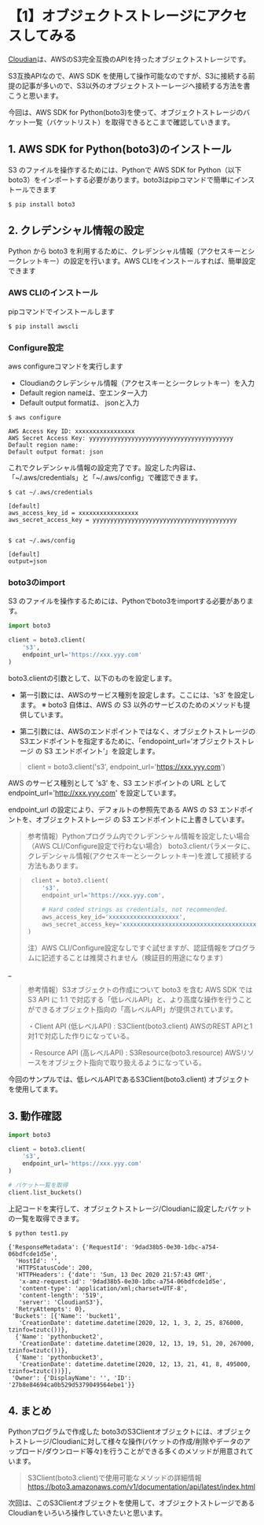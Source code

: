 # 【1】オブジェクトストレージにアクセスしてみる

[Cloudian](https://cloudian.com/jp/)は、AWSのS3完全互換のAPIを持ったオブジェクトストレージです。

S3互換APIなので、AWS SDK を使用して操作可能なのですが、S3に接続する前提の記事が多いので、S3以外のオブジェクトストーレージへ接続する方法を書こうと思います。

今回は、AWS SDK for Python(boto3)を使って、オブジェクトストレージのバケット一覧（バケットリスト）を取得できるとこまで確認していきます。


## 1. AWS SDK for Python(boto3)のインストール
S3 のファイルを操作するためには、Pythonで AWS SDK for Python（以下boto3）をインポートする必要があります。boto3はpipコマンドで簡単にインストールできます

```
$ pip install boto3
```

## 2. クレデンシャル情報の設定
Python から boto3 を利用するために、クレデンシャル情報（アクセスキーとシークレットキー）の設定を行います。AWS CLIをインストールすれば、簡単設定できます

### AWS CLIのインストール
pipコマンドでインストールします

```
$ pip install awscli
```

### Configure設定
aws configureコマンドを実行します
- Cloudianのクレデンシャル情報（アクセスキーとシークレットキー）を入力
- Default region nameは、空エンター入力
- Default output formatは、 jsonと入力

```shell
$ aws configure

AWS Access Key ID: xxxxxxxxxxxxxxxxx
AWS Secret Access Key: yyyyyyyyyyyyyyyyyyyyyyyyyyyyyyyyyyyyyyyyy
Default region name:
Default output format: json
```

これでクレデンシャル情報の設定完了です。設定した内容は、「~/.aws/credentials」と「~/.aws/config」で確認できます。

```shell
$ cat ~/.aws/credentials

[default]  
aws_access_key_id = xxxxxxxxxxxxxxxxx
aws_secret_access_key = yyyyyyyyyyyyyyyyyyyyyyyyyyyyyyyyyyyyyyyyy


$ cat ~/.aws/config

[default]
output=json
```



### boto3のimport
S3 のファイルを操作するためには、Pythonでboto3をimportする必要があります。

```python
import boto3

client = boto3.client(
    's3',
    endpoint_url='https://xxx.yyy.com'
)
```

boto3.clientの引数として、以下のものを設定します。

- 第一引数には、AWSのサービス種別を設定します。ここには、's3’ を設定します。
※ boto3 自体は、AWS の S3 以外のサービスのためのメソッドも提供しています。

- 第二引数には、AWSのエンドポイントではなく、オブジェクトストレージのS3エンドポイントを指定するために、「endopoint_url=’オブジェクトストレージ の S3 エンドポイント’」を設定します。

> client = boto3.client('s3', endpoint_url='https://xxx.yyy.com')


AWS のサービス種別として ’s3’ を、S3 エンドポイントの URL としてendpoint_url='http://xxx.yyy.com' を設定しています。　　

endpoint_url の設定により、デフォルトの参照先である AWS の S3 エンドポイントを、オブジェクトストレージ の S3 エンドポイントに上書きしています。


> 参考情報）Pythonプログラム内でクレデンシャル情報を設定したい場合（AWS CLI/Configure設定で行わない場合）
> boto3.clientパラメータに、クレデンシャル情報(アクセスキーとシークレットキー)を渡して接続する方法もあります。

> ```python
>  client = boto3.client(
>     's3',
>     endpoint_url='https://xxx.yyy.com',
>     
>     # Hard coded strings as credentials, not recommended.
>     aws_access_key_id='xxxxxxxxxxxxxxxxxxxx',
>     aws_secret_access_key='xxxxxxxxxxxxxxxxxxxxxxxxxxxxxxxxxxxxxxxx'
> )
> ```
> 注）AWS CLI/Configure設定なしですぐ試せますが、認証情報をプログラムに記述することは推奨されません（検証目的用途になります）      

_


> 参考情報）S3オブジェクトの作成について
> boto3 を含む AWS SDK では S3 API に 1:1 で対応する「低レベルAPI」と、より高度な操作を行うことができるオブジェクト指向の「高レベルAPI」が提供されています。
>
>
> ・Client API (低レベルAPI) : S3Client(boto3.client)
> AWSのREST APIと1対1で対応した作りになっている。
>
> ・Resource API (高レベルAPI) : S3Resource(boto3.resource)
> AWSリソースをオブジェクト指向で取り扱えるようになっている。

今回のサンプルでは、低レベルAPIであるS3Client(boto3.client) オブジェクトを使用してます。


## 3. 動作確認
```python:test.py
import boto3

client = boto3.client(
    's3',
    endpoint_url='https://xxx.yyy.com'
)

# バケット一覧を取得
client.list_buckets()
```


上記コードを実行して、オブジェクトストレージ/Cloudianに設定したバケットの一覧を取得できます。

```shell
$ python test1.py

{'ResponseMetadata': {'RequestId': '9dad38b5-0e30-1dbc-a754-06bdfcde1d5e',
  'HostId': '',
  'HTTPStatusCode': 200,
  'HTTPHeaders': {'date': 'Sun, 13 Dec 2020 21:57:43 GMT',
   'x-amz-request-id': '9dad38b5-0e30-1dbc-a754-06bdfcde1d5e',
   'content-type': 'application/xml;charset=UTF-8',
   'content-length': '519',
   'server': 'CloudianS3'},
  'RetryAttempts': 0},
 'Buckets': [{'Name': 'bucket1',
   'CreationDate': datetime.datetime(2020, 12, 1, 3, 2, 25, 876000, tzinfo=tzutc())},
  {'Name': 'pythonbucket2',
   'CreationDate': datetime.datetime(2020, 12, 13, 19, 51, 20, 267000, tzinfo=tzutc())},
  {'Name': 'pythonbucket3',
   'CreationDate': datetime.datetime(2020, 12, 13, 21, 41, 8, 495000, tzinfo=tzutc())}],
 'Owner': {'DisplayName': '', 'ID': '27b8e84694ca0b529d5379049564ebe1'}}
```


## 4. まとめ
Pythonプログラムで作成した boto3のS3Clientオブジェクトには、オブジェクトストレージ/Cloudianに対して様々な操作(バケットの作成/削除やデータのアップロード/ダウンロード等々)を行うことができる多くのメソッドが用意されています。

> S3Client(boto3.client)で使用可能なメソッドの詳細情報
> https://boto3.amazonaws.com/v1/documentation/api/latest/index.html

次回は、このS3Clientオブジェクトを使用して、オブジェクトストレージであるCloudianをいろいろ操作していきたいと思います。
